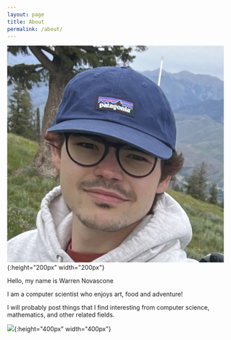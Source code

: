 ```yaml
---
layout: page
title: About
permalink: /about/
---
```


![](/images/me.jpeg){:height="200px" width="200px"}

Hello, my name is Warren Novascone

I am a computer scientist who enjoys art, food and adventure!

I will probably post things that I find interesting from computer science, mathematics, and other related fields.


![](/images/eigenmoose.png){:height="400px" width="400px"}
